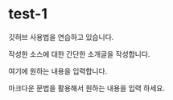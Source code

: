 # test-1
 깃허브 사용법을 연습하고 있습니다.

작성한 소스에 대한 간단한 소개글을 작성합니다.

여기에 원하는 내용을 입력합니다.

마크다운 문법을 활용해서 원하는 내용을 입력 하세요.
